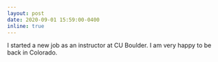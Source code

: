 ```yaml
---
layout: post
date: 2020-09-01 15:59:00-0400
inline: true
---
```


I started a new job as an instructor at CU Boulder. I am very happy to be back in Colorado.
